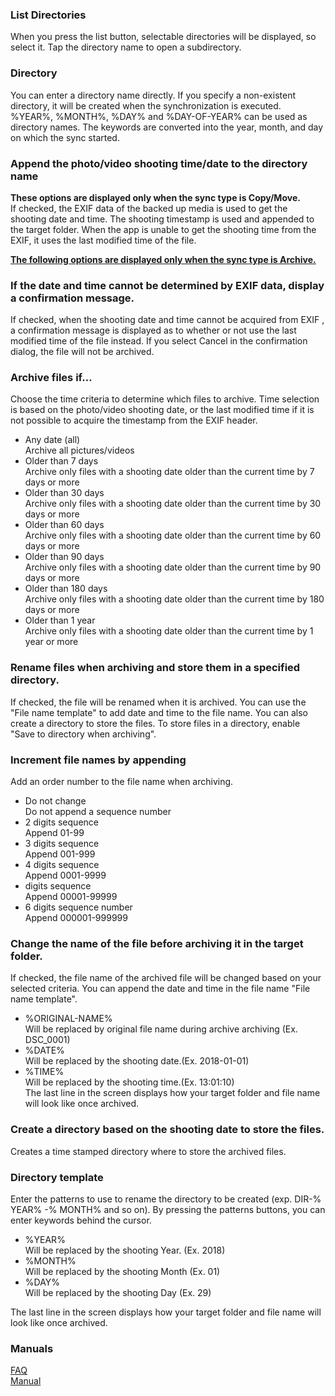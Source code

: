 ### List Directories  
When you press the list button, selectable directories will be displayed, so select it. Tap the directory name to open a subdirectory.  

### Directory  
You can enter a directory name directly. If you specify a non-existent directory, it will be created when the synchronization is executed.  
%YEAR%, %MONTH%, %DAY% and %DAY-OF-YEAR% can be used as directory names. The keywords are converted into the year, month, and day on which the sync started.  

### Append the photo/video shooting time/date to the directory name  
**These options are displayed only when the sync type is Copy/Move.**  
If checked, the EXIF data of the backed up media is used to get the shooting date and time. The shooting timestamp is used and appended to the target folder. When the app is unable to get the shooting time from the EXIF, it uses the last modified time of the file.  

**<u>The following options are displayed only when the sync type is Archive.</u>**  

### If the date and time cannot be determined by EXIF data, display a confirmation message.  
If checked, when the shooting date and time cannot be acquired from EXIF , a confirmation message is displayed as to whether or not use the last modified time of the file instead. If you select Cancel in the confirmation dialog, the file will not be archived.  

### Archive files if…  
Choose the time criteria to determine which files to archive. Time selection is based on the photo/video shooting date, or the last modified time if it is not possible to acquire the timestamp from the EXIF header.  

- Any date (all)  
Archive all pictures/videos  
- Older than 7 days  
Archive only files with a shooting date older than the current time by 7 days or more  
- Older than 30 days  
Archive only files with a shooting date older than the current time by 30 days or more  
- Older than 60 days  
Archive only files with a shooting date older than the current time by 60 days or more  
- Older than 90 days  
Archive only files with a shooting date older than the current time by 90 days or more  
- Older than 180 days  
Archive only files with a shooting date older than the current time by 180 days or more  
- Older than 1 year  
Archive only files with a shooting date older than the current time by 1 year or more  

### Rename files when archiving and store them in a specified directory.  
If checked, the file will be renamed when it is archived. You can use the "File name template" to add date and time to the file name. You can also create a directory to store the files. To store files in a directory, enable "Save to directory when archiving".   

### Increment file names by appending  
Add an order number to the file name when archiving.  

- Do not change  
Do not append a sequence number  
- 2 digits sequence  
Append 01-99  
- 3 digits sequence  
Append 001-999  
- 4 digits sequence  
 Append 0001-9999  
- digits sequence  
 Append 00001-99999  
- 6 digits sequence number  
 Append 000001-999999  

### Change the name of the file before archiving it in the target folder.   
If checked, the file name of the archived file will be changed based on your selected criteria. You can append the date and time in the file name "File name template".  

- %ORIGINAL-NAME%  
 Will be replaced by original file name during archive archiving (Ex. DSC_0001)  
- %DATE%  
 Will be replaced by the shooting date.(Ex. 2018-01-01)  
- %TIME%  
 Will be replaced by the shooting time.(Ex. 13:01:10)  
 The last line in the screen displays how your target folder and file name will look like once archived.  

### Create a directory based on the shooting date to store the files.  
Creates a time stamped directory where to store the archived files.  

### Directory template  
Enter the patterns to use to rename the directory to be created (exp. DIR-% YEAR% -% MONTH% and so on). By pressing the patterns buttons, you can enter keywords behind the cursor.  

- %YEAR%  
 Will be replaced by the shooting Year. (Ex. 2018)  
- %MONTH%  
 Will be replaced by the shooting Month (Ex. 01)  
- %DAY%  
 Will be replaced by the shooting Day (Ex. 29)  

The last line in the screen displays how your target folder and file name will look like once archived.  

### Manuals  
[FAQ](https://sentaroh.github.io/Documents/SMBSync2/SMBSync2_FAQ_EN.htm)  
[Manual](https://sentaroh.github.io/Documents/SMBSync2/SMBSync2_Desc_EN.htm)   
